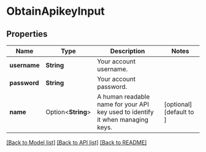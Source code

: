 # ObtainApikeyInput

## Properties

Name | Type | Description | Notes
------------ | ------------- | ------------- | -------------
**username** | **String** | Your account username. | 
**password** | **String** | Your account password. | 
**name** | Option<**String**> | A human readable name for your API key used to identify it when managing keys. | [optional][default to ]

[[Back to Model list]](../README.md#documentation-for-models) [[Back to API list]](../README.md#documentation-for-api-endpoints) [[Back to README]](../README.md)


